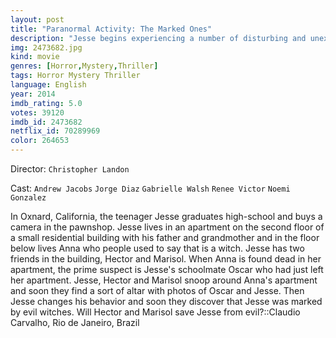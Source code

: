 ```yaml
---
layout: post
title: "Paranormal Activity: The Marked Ones"
description: "Jesse begins experiencing a number of disturbing and unexplainable things after the death of his neighbor. As he investigates, it isn't long before Jesse finds he's been marked for possession by a malevolent demonic entity, and it's only a matter of time before he is completely under its control....."
img: 2473682.jpg
kind: movie
genres: [Horror,Mystery,Thriller]
tags: Horror Mystery Thriller 
language: English
year: 2014
imdb_rating: 5.0
votes: 39120
imdb_id: 2473682
netflix_id: 70289969
color: 264653
---
```

Director: `Christopher Landon`  

Cast: `Andrew Jacobs` `Jorge Diaz` `Gabrielle Walsh` `Renee Victor` `Noemi Gonzalez` 

In Oxnard, California, the teenager Jesse graduates high-school and buys a camera in the pawnshop. Jesse lives in an apartment on the second floor of a small residential building with his father and grandmother and in the floor below lives Anna who people used to say that is a witch. Jesse has two friends in the building, Hector and Marisol. When Anna is found dead in her apartment, the prime suspect is Jesse's schoolmate Oscar who had just left her apartment. Jesse, Hector and Marisol snoop around Anna's apartment and soon they find a sort of altar with photos of Oscar and Jesse. Then Jesse changes his behavior and soon they discover that Jesse was marked by evil witches. Will Hector and Marisol save Jesse from evil?::Claudio Carvalho, Rio de Janeiro, Brazil